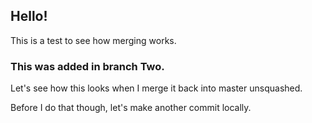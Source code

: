 

## Hello!

This is a test to see how merging works.

### This was added in branch Two.

Let's see how this looks when I merge it back into master unsquashed. 

Before I do that though, let's make another commit locally.
